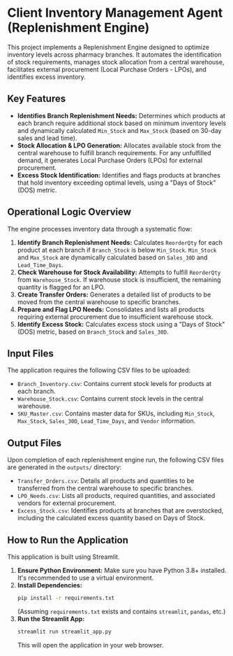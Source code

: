 # Client Inventory Management Agent (Replenishment Engine)

This project implements a Replenishment Engine designed to optimize inventory levels across pharmacy branches. It automates the identification of stock requirements, manages stock allocation from a central warehouse, facilitates external procurement (Local Purchase Orders - LPOs), and identifies excess inventory.

## Key Features

*   **Identifies Branch Replenishment Needs:** Determines which products at each branch require additional stock based on minimum inventory levels and dynamically calculated `Min_Stock` and `Max_Stock` (based on 30-day sales and lead time).
*   **Stock Allocation & LPO Generation:** Allocates available stock from the central warehouse to fulfill branch requirements. For any unfulfilled demand, it generates Local Purchase Orders (LPOs) for external procurement.
*   **Excess Stock Identification:** Identifies and flags products at branches that hold inventory exceeding optimal levels, using a "Days of Stock" (DOS) metric.

## Operational Logic Overview

The engine processes inventory data through a systematic flow:

1.  **Identify Branch Replenishment Needs:** Calculates `ReorderQty` for each product at each branch if `Branch_Stock` is below `Min_Stock`. `Min_Stock` and `Max_Stock` are dynamically calculated based on `Sales_30D` and `Lead_Time_Days`.
2.  **Check Warehouse for Stock Availability:** Attempts to fulfill `ReorderQty` from `Warehouse_Stock`. If warehouse stock is insufficient, the remaining quantity is flagged for an LPO.
3.  **Create Transfer Orders:** Generates a detailed list of products to be moved from the central warehouse to specific branches.
4.  **Prepare and Flag LPO Needs:** Consolidates and lists all products requiring external procurement due to insufficient warehouse stock.
5.  **Identify Excess Stock:** Calculates excess stock using a "Days of Stock" (DOS) metric, based on `Branch_Stock` and `Sales_30D`.

## Input Files

The application requires the following CSV files to be uploaded:

*   `Branch_Inventory.csv`: Contains current stock levels for products at each branch.
*   `Warehouse_Stock.csv`: Contains current stock levels in the central warehouse.
*   `SKU_Master.csv`: Contains master data for SKUs, including `Min_Stock`, `Max_Stock`, `Sales_30D`, `Lead_Time_Days`, and `Vendor` information.

## Output Files

Upon completion of each replenishment engine run, the following CSV files are generated in the `outputs/` directory:

*   `Transfer_Orders.csv`: Details all products and quantities to be transferred from the central warehouse to specific branches.
*   `LPO_Needs.csv`: Lists all products, required quantities, and associated vendors for external procurement.
*   `Excess_Stock.csv`: Identifies products at branches that are overstocked, including the calculated excess quantity based on Days of Stock.

## How to Run the Application

This application is built using Streamlit.

1.  **Ensure Python Environment:** Make sure you have Python 3.8+ installed. It's recommended to use a virtual environment.
2.  **Install Dependencies:**
    ```bash
    pip install -r requirements.txt
    ```
    (Assuming `requirements.txt` exists and contains `streamlit`, `pandas`, etc.)
3.  **Run the Streamlit App:**
    ```bash
    streamlit run streamlit_app.py
    ```
    This will open the application in your web browser.
